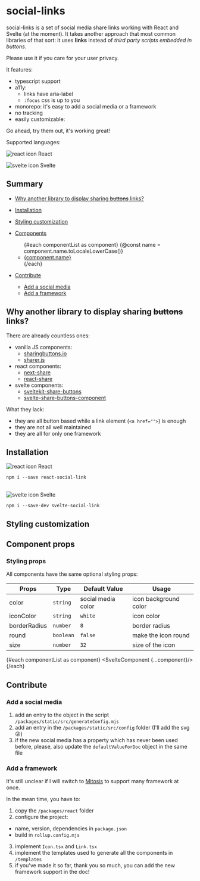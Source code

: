 <script>
	import AllLinks from '$lib/AllLinks.svelte';
	import EasyDesignConfiguration from './EasyDesignConfiguration.svelte';
	import SvelteComponent from '$lib/SvelteComponent.svelte';
	
	import componentList from '../../../static/src/generateConfig.mjs';

	import '$lib/style.css';
</script>

# social-links

social-links is a set of social media share links working with React and Svelte (at the moment). It takes another approach that most common libraries of that sort: it uses **links** instead of _third party scripts embedded in buttons_.

Please use it if you care for your user privacy.

It features:

- typescript support
- a11y:
  - links have aria-label
  - `:focus` css is up to you
- monorepo: it's easy to add a social media or a framework
- no tracking
- easily customizable:

<AllLinks/>

<AllLinks round/>

<AllLinks color="#123456"/>

Go ahead, try them out, it's working great!

Supported languages:

<div class="center">
  <img src="/framework/react.svg" alt="react icon"/> React

  <img src="/framework/svelte.svg" alt="svelte icon"/> Svelte
</div>

## Summary

- [Why another library to display sharing ~~buttons~~ links?](#why-another-library-to-display-sharing-buttons-links)
- [Installation](#installation)
- [Styling customization](#styling-customization)
- [Components](#component-props)

  <ul>
    {#each componentList as component}
      {@const name = component.name.toLocaleLowerCase()}
      <li>
        <a href="#{name}">{component.name}</a>
      </li>
    {/each}
  </ul>

- [Contribute](#contribute)
  - [Add a social media](#add-a-social-media)
  - [Add a framework](#add-a-framework)

## Why another library to display sharing ~~buttons~~ links?

There are already countless ones:

- vanilla JS components:
  - [sharingbuttons.io](https://github.com/mxstbr/sharingbuttons.io)
  - [sharer.js](https://github.com/ellisonleao/sharer.js)
- react components:
  - [next-share](https://github.com/Bunlong/next-share)
  - [react-share](https://github.com/nygardk/react-share)
- svelte components:
  - [sveltekit-share-buttons](https://github.com/rodneylab/sveltekit-share-buttons)
  - [svelte-share-buttons-component](https://github.com/pchynoweth/svelte-share-buttons-component)

What they lack:

- they are all button based while a link element (`<a href="">`) is enough
- they are not all well maintained
- they are all for only one framework

## Installation

<img src="/framework/react.svg" alt="react icon"/> React

```
npm i --save react-social-link
```

<br/>
<img src="/framework/svelte.svg" alt="svelte icon"/> Svelte

```
npm i --save-dev svelte-social-link
```

## Styling customization

<EasyDesignConfiguration/>

## Component props

### Styling props

All components have the same optional styling props:

| Props        | Type      | Default Value      | Usage                 |
| ------------ | --------- | ------------------ | --------------------- |
| color        | `string`  | social media color | icon background color |
| iconColor    | `string`  | `white`            | icon color            |
| borderRadius | `number`  | `8`                | border radius         |
| round        | `boolean` | `false`            | make the icon round   |
| size         | `number`  | `32`               | size of the icon      |

{#each componentList as component}
<SvelteComponent {...component}/>
{/each}

## Contribute

### Add a social media

1. add an entry to the object in the script `/packages/static/src/generateConfig.mjs`
2. add an entry in the `/packages/static/src/config` folder (I'll add the svg 😜)
3. if the new social media has a property which has never been used before, please, also update the `defaultValueForDoc` object in the same file

### Add a framework

It's still unclear if I will switch to [Mitosis](https://github.com/BuilderIO/mitosis) to support many framework at once.

In the mean time, you have to:

1. copy the `/packages/react` folder
2. configure the project:

- name, version, dependencies in `package.json`
- build in `rollup.config.mjs`

3. implement `Icon.tsx` and `Link.tsx`
4. implement the templates used to generate all the components in `/templates`
5. if you've made it so far, thank you so much, you can add the new framework support in the doc!

